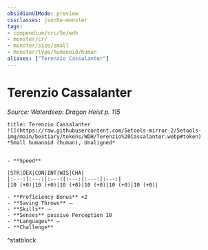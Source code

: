 ```yaml
---
obsidianUIMode: preview
cssclasses: json5e-monster
tags:
- compendium/src/5e/wdh
- monster/cr/
- monster/size/small
- monster/type/humanoid/human
aliases: ["Terenzio Cassalanter"]
---
```

# Terenzio Cassalanter
*Source: Waterdeep: Dragon Heist p. 115*  

```ad-statblock
title: Terenzio Cassalanter
![](https://raw.githubusercontent.com/5etools-mirror-2/5etools-img/main/bestiary/tokens/WDH/Terenzio%20Cassalanter.webp#token)
*Small humanoid (human), Unaligned*


- **Speed** 

|STR|DEX|CON|INT|WIS|CHA|
|:---:|:---:|:---:|:---:|:---:|:---:|
|10 (+0)|10 (+0)|10 (+0)|10 (+0)|10 (+0)|10 (+0)|

- **Proficiency Bonus** +2
- **Saving Throws** ⏤
- **Skills** ⏤
- **Senses** passive Perception 10
- **Languages** —
- **Challenge** 
```
^statblock